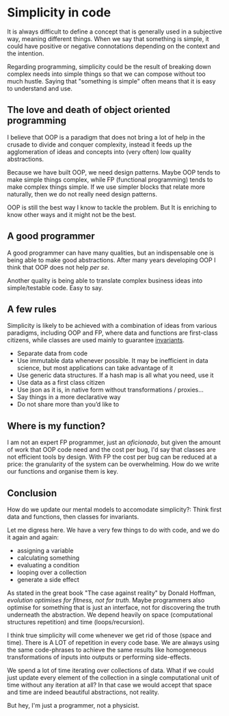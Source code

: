 # Simplicity in code

It is always difficult to define a concept that is generally used in a subjective way, meaning different things. When we say that something is simple, it could have positive or negative connotations depending on the context and the intention.

Regarding programming, simplicity could be the result of breaking down complex needs into simple things so that we can compose without too much hustle. Saying that "something is simple" often means that it is easy to understand and use.

## The love and death of object oriented programming

I believe that OOP is a paradigm that does not bring a lot of help in the crusade to divide and conquer complexity, instead it feeds up the agglomeration of ideas and concepts into (very often) low quality abstractions.

Because we have built OOP, we need design patterns. Maybe OOP tends to make simple things complex, while FP (functional programming) tends to make complex things simple. If we use simpler blocks that relate more naturally, then we do not really need design patterns.

OOP is still the best way I know to tackle the problem. But It is enriching to know other ways and it might not be the best.

## A good programmer

A good programmer can have many qualities, but an indispensable one is being able to make good abstractions. After many years developing OOP I think that OOP does not help _per se_.

Another quality is being able to translate complex business ideas into simple/testable code. Easy to say.

## A few rules

Simplicity is likely to be achieved with a combination of ideas from various paradigms, including OOP and FP, where data and functions are first-class citizens, while classes are used mainly to guarantee [invariants](https://en.wikipedia.org/wiki/Invariant_(mathematics)#Invariants_in_computer_science).

- Separate data from code
- Use immutable data whenever possible. It may be inefficient in data science, but most applications can take advantage of it
- Use generic data structures. If a hash map is all what you need, use it
- Use data as a first class citizen
- Use json as it is, in native form without transformations / proxies...
- Say things in a more declarative way
- Do not share more than you’d like to

## Where is my function?

I am not an expert FP programmer, just an _aficionado_, but given the amount of work that OOP code need and the cost per bug, I'd say that classes are not efficient tools by design. With FP the cost per bug can be reduced at a price: the granularity of the system can be overwhelming. How do we write our functions and organise them is key.

## Conclusion

How do we update our mental models to accomodate simplicity?: Think first data and functions, then classes for invariants.

Let me digress here. We have a very few things to do with code, and we do it again and again:
- assigning a variable
- calculating something
- evaluating a condition
- looping over a collection
- generate a side effect

As stated in the great book "The case against reality" by Donald Hoffman, _evolution optimises for fitness, not for truth_. Maybe programmers also optimise for something that is just an interface, not for discovering the truth underneath the abstraction. We depend heavily on space (computational structures repetition) and time (loops/recursion). 

I think true simplicity will come whenever we get rid of those (space and time). There is A LOT of repetition in every code base.  We are always using the same code-phrases to achieve the same results like homogeneous transformations of inputs into outputs or performing side-effects. 

We spend a lot of time iterating over collections of data. What if we could just update every element of the collection in a single computational unit of time without any iteration at all? In that case we would accept that space and time are indeed beautiful abstractions, not reality.

But hey, I'm just a programmer, not a physicist.
